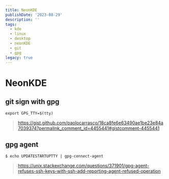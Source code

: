 ```yaml
---
title: NeonKDE
publishDate: '2023-08-29'
description: ''
tags:
  - kde
  - linux
  - desktop
  - neonKDE
  - git
  - gpg
legacy: true
---
```


# NeonKDE

## git sign with gpg
```
export GPG_TTY=$(tty)
```

> https://gist.github.com/paolocarrasco/18ca8fe6e63490ae1be23e84a7039374?permalink_comment_id=4455441#gistcomment-4455441

## gpg agent

```
$ echo UPDATESTARTUPTTY | gpg-connect-agent
```

> https://unix.stackexchange.com/questions/371901/gpg-agent-refuses-ssh-keys-with-ssh-add-reporting-agent-refused-operation

